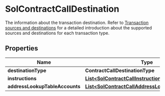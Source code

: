 

# SolContractCallDestination

The information about the transaction destination. Refer to [Transaction sources and destinations](https://www.cobo.com/developers/v2/guides/transactions/sources-and-destinations) for a detailed introduction about the supported sources and destinations for each transaction type.

## Properties

| Name | Type | Description | Notes |
|------------ | ------------- | ------------- | -------------|
|**destinationType** | **ContractCallDestinationType** |  |  |
|**instructions** | [**List&lt;SolContractCallInstruction&gt;**](SolContractCallInstruction.md) |  |  |
|**addressLookupTableAccounts** | [**List&lt;SolContractCallAddressLookupTableAccount&gt;**](SolContractCallAddressLookupTableAccount.md) |  |  [optional] |



